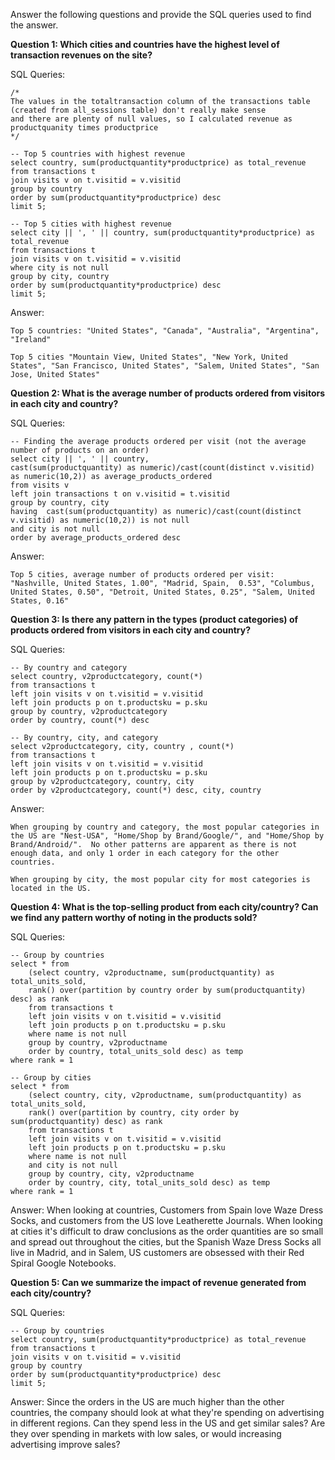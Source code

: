 Answer the following questions and provide the SQL queries used to find the answer.

    
**Question 1: Which cities and countries have the highest level of transaction revenues on the site?**


SQL Queries:

    /* 
    The values in the totaltransaction column of the transactions table (created from all_sessions table) don't really make sense
    and there are plenty of null values, so I calculated revenue as productquanity times productprice
    */

    -- Top 5 countries with highest revenue
    select country, sum(productquantity*productprice) as total_revenue
    from transactions t
    join visits v on t.visitid = v.visitid
    group by country
    order by sum(productquantity*productprice) desc
    limit 5;

    -- Top 5 cities with highest revenue
    select city || ', ' || country, sum(productquantity*productprice) as total_revenue
    from transactions t
    join visits v on t.visitid = v.visitid
    where city is not null
    group by city, country
    order by sum(productquantity*productprice) desc
    limit 5;



Answer: 

`Top 5 countries: "United States", "Canada", "Australia", "Argentina", "Ireland"`

`Top 5 cities "Mountain View, United States", "New York, United States", "San Francisco, United States", "Salem, United States", "San Jose, United States"`





**Question 2: What is the average number of products ordered from visitors in each city and country?**


SQL Queries:

    -- Finding the average products ordered per visit (not the average number of products on an order)
    select city || ', ' || country, 
    cast(sum(productquantity) as numeric)/cast(count(distinct v.visitid) as numeric(10,2)) as average_products_ordered
    from visits v
    left join transactions t on v.visitid = t.visitid
    group by country, city
    having  cast(sum(productquantity) as numeric)/cast(count(distinct v.visitid) as numeric(10,2)) is not null
    and city is not null
    order by average_products_ordered desc




Answer:

`Top 5 cities, average number of products ordered per visit: "Nashville, United States, 1.00", "Madrid, Spain,	0.53", "Columbus, United States, 0.50", "Detroit, United States, 0.25", "Salem, United States, 0.16"`







**Question 3: Is there any pattern in the types (product categories) of products ordered from visitors in each city and country?**


SQL Queries:

    -- By country and category
    select country, v2productcategory, count(*)
    from transactions t
    left join visits v on t.visitid = v.visitid
    left join products p on t.productsku = p.sku
    group by country, v2productcategory
    order by country, count(*) desc

    -- By country, city, and category
    select v2productcategory, city, country , count(*)
    from transactions t
    left join visits v on t.visitid = v.visitid
    left join products p on t.productsku = p.sku
    group by v2productcategory, country, city
    order by v2productcategory, count(*) desc, city, country


Answer:

`When grouping by country and category, the most popular categories in the US are "Nest-USA", "Home/Shop by Brand/Google/", and "Home/Shop by Brand/Android/".  No other patterns are apparent as there is not enough data, and only 1 order in each category for the other countries.`

`When grouping by city, the most popular city for most categories is located in the US.`





**Question 4: What is the top-selling product from each city/country? Can we find any pattern worthy of noting in the products sold?**


SQL Queries:

    -- Group by countries
    select * from
        (select country, v2productname, sum(productquantity) as total_units_sold,
        rank() over(partition by country order by sum(productquantity) desc) as rank
        from transactions t
        left join visits v on t.visitid = v.visitid
        left join products p on t.productsku = p.sku
        where name is not null
        group by country, v2productname
        order by country, total_units_sold desc) as temp
    where rank = 1

    -- Group by cities
    select * from
        (select country, city, v2productname, sum(productquantity) as total_units_sold,
        rank() over(partition by country, city order by sum(productquantity) desc) as rank
        from transactions t
        left join visits v on t.visitid = v.visitid
        left join products p on t.productsku = p.sku
        where name is not null
        and city is not null
        group by country, city, v2productname
        order by country, city, total_units_sold desc) as temp
    where rank = 1

Answer: When looking at countries, Customers from Spain love Waze Dress Socks, and customers from the US love Leatherette Journals.  When looking at cities it's difficult to draw conclusions as the order quantities are so small and spread out throughout the cities, but the Spanish Waze Dress Socks all live in Madrid, and in Salem, US customers are obsessed with their Red Spiral Google Notebooks.





**Question 5: Can we summarize the impact of revenue generated from each city/country?**

SQL Queries:

    -- Group by countries
    select country, sum(productquantity*productprice) as total_revenue
    from transactions t
    join visits v on t.visitid = v.visitid
    group by country
    order by sum(productquantity*productprice) desc
    limit 5;

Answer: Since the orders in the US are much higher than the other countries, the company should look at what they're spending on advertising in different regions.  Can they spend less in the US and get similar sales?  Are they over spending in markets with low sales, or would increasing advertising improve sales?







